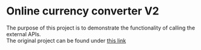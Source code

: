 # Online currency converter V2

The purpose of this project is to demonstrate the functionality of calling the external APIs.  
The original project can be found under [this link](https://github.com/XareeN/curency-converter)  
